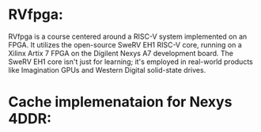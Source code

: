 # RVfpga:
RVfpga is a course centered around a RISC-V system implemented on an FPGA. It utilizes the open-source SweRV EH1 RISC-V core, running on a Xilinx Artix 7 FPGA on the Digilent Nexys A7 development board. The SweRV EH1 core isn't just for learning; it's employed in real-world products like Imagination GPUs and Western Digital solid-state drives.

# Cache implemenataion for Nexys 4DDR: